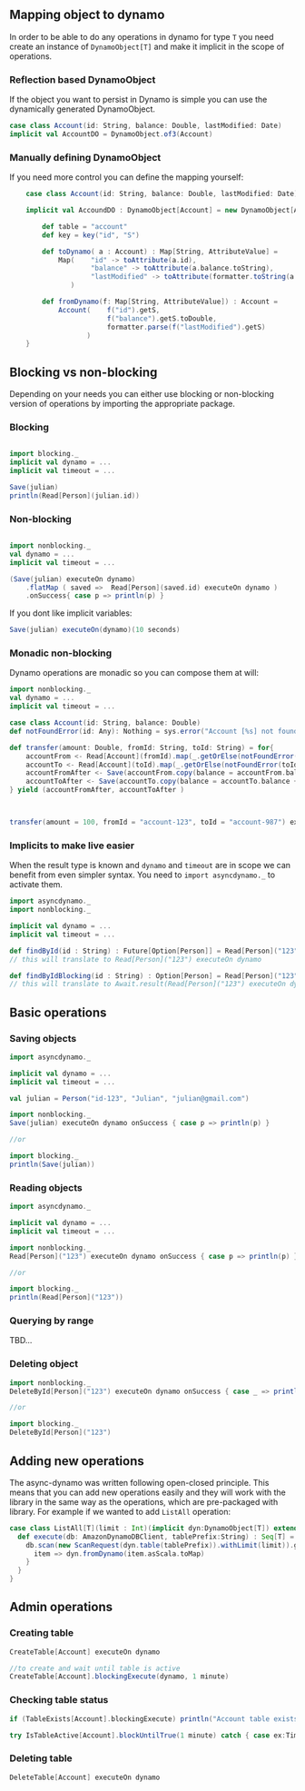 Mapping object to dynamo
------------------------
In order to be able to do any operations in dynamo for type `T` you need create an instance of `DynamoObject[T]` and make it implicit in the scope of operations.

### Reflection based DynamoObject

If the object you want to persist in Dynamo is simple you can use the dynamically generated DynamoObject.

```scala
case class Account(id: String, balance: Double, lastModified: Date)
implicit val AccountDO = DynamoObject.of3(Account)
```

### Manually defining DynamoObject

If you need more control you can define the mapping yourself:

```scala
    case class Account(id: String, balance: Double, lastModified: Date)

    implicit val AccoundDO : DynamoObject[Account] = new DynamoObject[Account]{

        def table = "account"
        def key = key("id", "S")

        def toDynamo( a : Account) : Map[String, AttributeValue] =
            Map(    "id" -> toAttribute(a.id),
                    "balance" -> toAttribute(a.balance.toString),
                    "lastModified" -> toAttribute(formatter.toString(a.lastModified)
               )

        def fromDynamo(f: Map[String, AttributeValue]) : Account =
            Account(    f("id").getS,
                        f("balance").getS.toDouble,
                        formatter.parse(f("lastModified").getS)
                   )
    }
```

Blocking vs non-blocking
------------------------

Depending on your needs you can either use blocking or non-blocking version of operations by importing the appropriate package.

### Blocking
```scala

import blocking._
implicit val dynamo = ...
implicit val timeout = ...

Save(julian)
println(Read[Person](julian.id))
```

### Non-blocking

```scala

import nonblocking._
val dynamo = ...
implicit val timeout = ...

(Save(julian) executeOn dynamo)
    .flatMap ( saved =>  Read[Person](saved.id) executeOn dynamo )
    .onSuccess{ case p => println(p) }

```
If you dont like implicit variables:
```scala
Save(julian) executeOn(dynamo)(10 seconds)
```
### Monadic non-blocking
Dynamo operations are monadic so you can compose them at will:
```scala
import nonblocking._
val dynamo = ...
implicit val timeout = ...

case class Account(id: String, balance: Double)
def notFoundError(id: Any): Nothing = sys.error("Account [%s] not found" format id)

def transfer(amount: Double, fromId: String, toId: String) = for{
    accountFrom <- Read[Account](fromId).map(_.getOrElse(notFoundError(fromId)))
    accountTo <- Read[Account](toId).map(_.getOrElse(notFoundError(toId)))
    accountFromAfter <- Save(accountFrom.copy(balance = accountFrom.balance - amount))
    accountToAfter <- Save(accountTo.copy(balance = accountTo.balance + amount))
} yield (accountFromAfter, accountToAfter )



transfer(amount = 100, fromId = "account-123", toId = "account-987") executeOn dynamo
```

### Implicits to make live easier
When the result type is known and `dynamo` and `timeout` are in scope we can benefit from even simpler syntax.
You need to `import asyncdynamo._` to activate them.
```scala
import asyncdynamo._
import nonblocking._

implicit val dynamo = ...
implicit val timeout = ...

def findById(id : String) : Future[Option[Person]] = Read[Person]("123")
// this will translate to Read[Person]("123") executeOn dynamo

def findByIdBlocking(id : String) : Option[Person] = Read[Person]("123")
// this will translate to Await.result(Read[Person]("123") executeOn dynamo, timeout)

```

Basic operations
----------------

### Saving objects
```scala
import asyncdynamo._

implicit val dynamo = ...
implicit val timeout = ...

val julian = Person("id-123", "Julian", "julian@gmail.com")

import nonblocking._
Save(julian) executeOn dynamo onSuccess { case p => println(p) }

//or

import blocking._
println(Save(julian))
```

### Reading objects
```scala
import asyncdynamo._

implicit val dynamo = ...
implicit val timeout = ...

import nonblocking._
Read[Person]("123") executeOn dynamo onSuccess { case p => println(p) }

//or

import blocking._
println(Read[Person]("123"))
```
### Querying by range
TBD...

### Deleting object
```scala
import nonblocking._
DeleteById[Person]("123") executeOn dynamo onSuccess { case _ => println("Deleted 123") }

//or

import blocking._
DeleteById[Person]("123")
```

Adding new operations
---------------------
The async-dynamo was written following open-closed principle. This means that you can add new operations easily and they will work with the library in the same way as the operations, which are pre-packaged with library.
For example if we wanted to add `ListAll` operation:
```scala
case class ListAll[T](limit : Int)(implicit dyn:DynamoObject[T]) extends DbOperation[Seq[T]]{
  def execute(db: AmazonDynamoDBClient, tablePrefix:String) : Seq[T] = {
    db.scan(new ScanRequest(dyn.table(tablePrefix)).withLimit(limit)).getItems.asScala.map {
      item => dyn.fromDynamo(item.asScala.toMap)
    }
  }
}

```

Admin operations
----------------
### Creating table
```scala
CreateTable[Account] executeOn dynamo

//to create and wait until table is active
CreateTable[Account].blockingExecute(dynamo, 1 minute)

```
### Checking table status
```scala
if (TableExists[Account].blockingExecute) println("Account table exists!")

try IsTableActive[Account].blockUntilTrue(1 minute) catch { case ex:TimeoutException => println("not active") }

```
### Deleting table
```scala
DeleteTable[Account] executeOn dynamo
```
